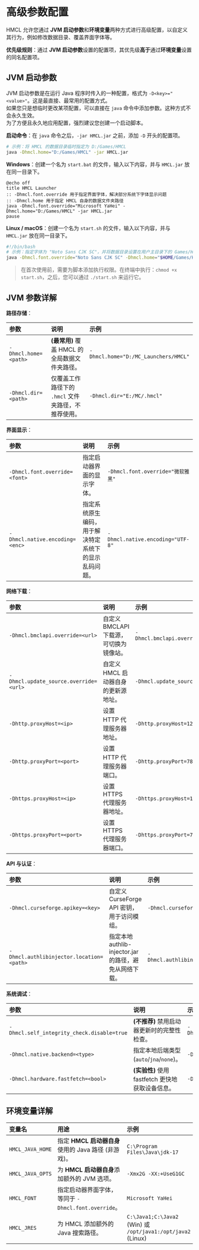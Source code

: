 # 高级参数配置

HMCL 允许您通过 **JVM 启动参数**和**环境变量**两种方式进行高级配置，以自定义其行为，例如修改数据目录、覆盖界面字体等。

**优先级规则**：通过 **JVM 启动参数**设置的配置项，其优先级**高于**通过**环境变量**设置的同名配置项。

## JVM 启动参数

JVM 启动参数是在运行 Java 程序时传入的一种配置，格式为 `-D<key>="<value>"`。这是最直接、最常用的配置方式。  
如果您只是想临时更改某项配置，可以直接在 `java` 命令中添加参数。这种方式不会永久生效。  
为了方便且永久地应用配置，强烈建议您创建一个启动脚本。

**启动命令**：在 `java` 命令之后，`-jar HMCL.jar` 之前，添加 `-D` 开头的配置项。

```bash
# 示例：将 HMCL 的数据目录临时指定为 D:/Games/HMCL
java -Dhmcl.home="D:/Games/HMCL" -jar HMCL.jar
```

**Windows**：创建一个名为 `start.bat` 的文件，输入以下内容，并与 `HMCL.jar` 放在同一目录下。

```batch
@echo off
title HMCL Launcher
:: -Dhmcl.font.override 用于指定界面字体，解决部分系统下字体显示问题
:: -Dhmcl.home 用于指定 HMCL 自身的数据文件夹路径
java -Dhmcl.font.override="Microsoft YaHei" -Dhmcl.home="D:/Games/HMCL" -jar HMCL.jar
pause
```

**Linux / macOS**：创建一个名为 `start.sh` 的文件，输入以下内容，并与 `HMCL.jar` 放在同一目录下。

```sh
#!/bin/bash
# 示例：指定字体为 "Noto Sans CJK SC"，并将数据目录设置在用户主目录下的 Games/HMCL
java -Dhmcl.font.override="Noto Sans CJK SC" -Dhmcl.home="$HOME/Games/HMCL" -jar HMCL.jar
```

> 在首次使用前，需要为脚本添加执行权限。在终端中执行：`chmod +x start.sh`，之后，您可以通过 `./start.sh` 来运行它。

## JVM 参数详解

**路径存储**：

| 参数 | 说明 | 示例 |
| :--- | :--- | :--- |
| `-Dhmcl.home=<path>` | **(最常用)** 覆盖 HMCL 的全局数据文件夹路径。 | `-Dhmcl.home="D:/MC_Launchers/HMCL"` |
| `-Dhmcl.dir=<path>` | 仅覆盖工作路径下的 `.hmcl` 文件夹路径，不推荐使用。 | `-Dhmcl.dir="E:/MC/.hmcl"` |

**界面显示**：

| 参数 | 说明 | 示例 |
| :--- | :--- | :--- |
| `-Dhmcl.font.override=<font>` | 指定启动器界面的显示字体。 | `-Dhmcl.font.override="微软雅黑"` |
| `-Dhmcl.native.encoding=<enc>` | 指定系统原生编码，用于解决特定系统下的显示乱码问题。 | `-Dhmcl.native.encoding="UTF-8"` |

**网络下载**：

| 参数 | 说明 | 示例 |
| :--- | :--- | :--- |
| `-Dhmcl.bmclapi.override=<url>` | 自定义 BMCLAPI 下载源，可切换为镜像站。 | `-Dhmcl.bmclapi.override="https://download.mcbbs.net"` |
| `-Dhmcl.update_source.override=<url>`| 自定义 HMCL 启动器自身的更新源地址。 | `-Dhmcl.update_source.override=<url>` |
| `-Dhttp.proxyHost=<ip>` | 设置 HTTP 代理服务器地址。 | `-Dhttp.proxyHost=127.0.0.1` |
| `-Dhttp.proxyPort=<port>` | 设置 HTTP 代理服务器端口。 | `-Dhttp.proxyPort=7890` |
| `-Dhttps.proxyHost=<ip>` | 设置 HTTPS 代理服务器地址。 | `-Dhttps.proxyHost=127.0.0.1` |
| `-Dhttps.proxyPort=<port>` | 设置 HTTPS 代理服务器端口。 | `-Dhttps.proxyPort=7890` |

**API 与认证**：

| 参数 | 说明 | 示例 |
| :--- | :--- | :--- |
| `-Dhmcl.curseforge.apikey=<key>` | 自定义 CurseForge API 密钥，用于访问模组。 | `-Dhmcl.curseforge.apikey=<key>` |
| `-Dhmcl.authlibinjector.location=<path>`| 指定本地 authlib-injector.jar 的路径，避免从网络下载。 | `-Dhmcl.authlibinjector.location="D:/tools/authlib.jar"` |

**系统调试**：

| 参数 | 说明 | 示例 |
| :--- | :--- | :--- |
| `-Dhmcl.self_integrity_check.disable=true`| **(不推荐)** 禁用启动器更新时的完整性检查。 | `-Dhmcl.self_integrity_check.disable=true` |
| `-Dhmcl.native.backend=<type>` | 指定本地后端类型 (`auto`/`jna`/`none`)。 | `-Dhmcl.native.backend=jna` |
| `-Dhmcl.hardware.fastfetch=<bool>` | **(实验性)** 使用 fastfetch 更快地获取设备信息。 | `-Dhmcl.hardware.fastfetch=true` |

## 环境变量详解

| 变量名 | 用途 | 示例 |
| :--- | :--- | :--- |
| `HMCL_JAVA_HOME` | 指定 **HMCL 启动器自身**使用的 Java 路径 (非游戏)。 | `C:\Program Files\Java\jdk-17` |
| `HMCL_JAVA_OPTS` | 为 **HMCL 启动器自身**添加额外的 JVM 选项。 | `-Xmx2G -XX:+UseG1GC` |
| `HMCL_FONT` | 指定启动器界面字体，等同于 `-Dhmcl.font.override`。 | `Microsoft YaHei` |
| `HMCL_JRES` | 为 HMCL 添加额外的 Java 搜索路径。 | `C:\Java1;C:\Java2` (Win) 或 `/opt/java1:/opt/java2` (Linux) |
